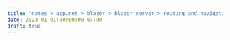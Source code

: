 ```yaml
---
title: "notes > asp.net > blazor > blazor server > routing and navigation"
date: 2023-01-01T00:00:00-07:00
draft: true
---
```

